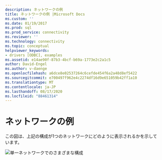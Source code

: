```yaml
---
description: ネットワークの例
title: ネットワークの例 |Microsoft Docs
ms.custom: ''
ms.date: 01/19/2017
ms.prod: sql
ms.prod_service: connectivity
ms.reviewer: ''
ms.technology: connectivity
ms.topic: conceptual
helpviewer_keywords:
- drivers [ODBC], examples
ms.assetid: e14ae90f-87b3-4bcf-b69a-1773e2c2a1c5
author: David-Engel
ms.author: v-daenge
ms.openlocfilehash: a6dce8e02537264c6cefde454f6a2a48d8ef5422
ms.sourcegitcommit: e700497f962e4c2274df16d9e651059b42ff1a10
ms.translationtype: MT
ms.contentlocale: ja-JP
ms.lasthandoff: 08/17/2020
ms.locfileid: "88461314"
---
```

# <a name="network-example"></a>ネットワークの例
この図は、上記の構成が1つのネットワークにどのように表示されるかを示しています。  
  
 ![単一ネットワークでのさまざまな構成](../../odbc/reference/media/pr08.gif "pr08")
